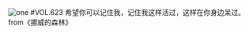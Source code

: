 ![one](http://image.wufazhuce.com/FrSX2n4JZT5UPbq7X9THiCS4uTFV)
#VOL.623
希望你可以记住我，记住我这样活过，这样在你身边呆过。from《挪威的森林》
